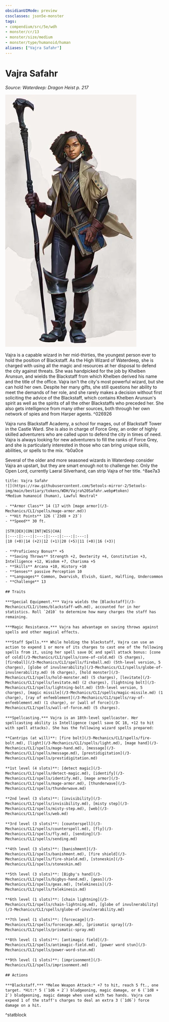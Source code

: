 ```yaml
---
obsidianUIMode: preview
cssclasses: json5e-monster
tags:
- compendium/src/5e/wdh
- monster/cr/13
- monster/size/medium
- monster/type/humanoid/human
aliases: ["Vajra Safahr"]
---
```

# Vajra Safahr
*Source: Waterdeep: Dragon Heist p. 217*  

![](https://raw.githubusercontent.com/5etools-mirror-2/5etools-img/main/bestiary/WDH/Vajra%20Safahr.webp#right)  

Vajra is a capable wizard in her mid-thirties, the youngest person ever to hold the position of Blackstaff. As the High Wizard of Waterdeep, she is charged with using all the magic and resources at her disposal to defend the city against threats. She was handpicked for the job by Khelben Arunsun, and wields the Blackstaff from which Khelben derived his name and the title of the office. Vajra isn't the city's most powerful wizard, but she can hold her own. Despite her many gifts, she still questions her ability to meet the demands of her role, and she rarely makes a decision without first soliciting the advice of the Blackstaff, which contains Khelben Arunsun's spirit as well as the spirits of all the other Blackstaffs who preceded her. She also gets intelligence from many other sources, both through her own network of spies and from Harper agents. ^026926

Vajra runs Blackstaff Academy, a school for mages, out of Blackstaff Tower in the Castle Ward. She is also in charge of Force Grey, an order of highly skilled adventurers who are called upon to defend the city in times of need. Vajra is always looking for new adventurers to fill the ranks of Force Grey, and she is particularly interested in those who can bring unique skills, abilities, or spells to the mix. ^b0a0ce

Several of the older and more seasoned wizards in Waterdeep consider Vajra an upstart, but they are smart enough not to challenge her. Only the Open Lord, currently Laeral Silverhand, can strip Vajra of her title. ^8ae7a3


```ad-statblock
title: Vajra Safahr
![](https://raw.githubusercontent.com/5etools-mirror-2/5etools-img/main/bestiary/tokens/WDH/Vajra%20Safahr.webp#token)
*Medium humanoid (human), Lawful Neutral*

- **Armor Class** 14 (17 with [mage armor](/3-Mechanics/CLI/spells/mage-armor.md))
- **Hit Points** 126 (`23d8 + 23`) 
- **Speed** 30 ft.

|STR|DEX|CON|INT|WIS|CHA|
|:---:|:---:|:---:|:---:|:---:|:---:|
|10 (+0)|14 (+2)|12 (+1)|20 (+5)|11 (+0)|16 (+3)|

- **Proficiency Bonus** +5
- **Saving Throws** Strength +2, Dexterity +4, Constitution +3, Intelligence +12, Wisdom +7, Charisma +5
- **Skills** Arcana +10, History +10
- **Senses** passive Perception 10
- **Languages** Common, Dwarvish, Elvish, Giant, Halfling, Undercommon
- **Challenge** 13

## Traits

***Special Equipment.*** Vajra wields the [Blackstaff](/3-Mechanics/CLI/items/blackstaff-wdh.md), accounted for in her statistics. Roll `2d10` to determine how many charges the staff has remaining.

***Magic Resistance.*** Vajra has advantage on saving throws against spells and other magical effects.

***Staff Spells.*** While holding the blackstaff, Vajra can use an action to expend 1 or more of its charges to cast one of the following spells from it, using her spell save DC and spell attack bonus: [cone of cold](/3-Mechanics/CLI/spells/cone-of-cold.md) (5 charges), [fireball](/3-Mechanics/CLI/spells/fireball.md) (5th-level version, 5 charges), [globe of invulnerability](/3-Mechanics/CLI/spells/globe-of-invulnerability.md) (6 charges), [hold monster](/3-Mechanics/CLI/spells/hold-monster.md) (5 charges), [levitate](/3-Mechanics/CLI/spells/levitate.md) (2 charges), [lightning bolt](/3-Mechanics/CLI/spells/lightning-bolt.md) (5th-level version, 5 charges), [magic missile](/3-Mechanics/CLI/spells/magic-missile.md) (1 charge), [ray of enfeeblement](/3-Mechanics/CLI/spells/ray-of-enfeeblement.md) (1 charge), or [wall of force](/3-Mechanics/CLI/spells/wall-of-force.md) (5 charges).

***Spellcasting.*** Vajra is an 18th-level spellcaster. Her spellcasting ability is Intelligence (spell save DC 18, +12 to hit with spell attacks). She has the following wizard spells prepared:

**Cantrips (at will)**: [fire bolt](/3-Mechanics/CLI/spells/fire-bolt.md), [light](/3-Mechanics/CLI/spells/light.md), [mage hand](/3-Mechanics/CLI/spells/mage-hand.md), [message](/3-Mechanics/CLI/spells/message.md), [prestidigitation](/3-Mechanics/CLI/spells/prestidigitation.md)

**1st level (4 slots)**: [detect magic](/3-Mechanics/CLI/spells/detect-magic.md), [identify](/3-Mechanics/CLI/spells/identify.md), [mage armor](/3-Mechanics/CLI/spells/mage-armor.md), [thunderwave](/3-Mechanics/CLI/spells/thunderwave.md)

**2nd level (3 slots)**: [invisibility](/3-Mechanics/CLI/spells/invisibility.md), [misty step](/3-Mechanics/CLI/spells/misty-step.md), [web](/3-Mechanics/CLI/spells/web.md)

**3rd level (3 slots)**: [counterspell](/3-Mechanics/CLI/spells/counterspell.md), [fly](/3-Mechanics/CLI/spells/fly.md), [sending](/3-Mechanics/CLI/spells/sending.md)

**4th level (3 slots)**: [banishment](/3-Mechanics/CLI/spells/banishment.md), [fire shield](/3-Mechanics/CLI/spells/fire-shield.md), [stoneskin](/3-Mechanics/CLI/spells/stoneskin.md)

**5th level (3 slots)**: [Bigby's hand](/3-Mechanics/CLI/spells/bigbys-hand.md), [geas](/3-Mechanics/CLI/spells/geas.md), [telekinesis](/3-Mechanics/CLI/spells/telekinesis.md)

**6th level (1 slots)**: [chain lightning](/3-Mechanics/CLI/spells/chain-lightning.md), [globe of invulnerability](/3-Mechanics/CLI/spells/globe-of-invulnerability.md)

**7th level (1 slots)**: [forcecage](/3-Mechanics/CLI/spells/forcecage.md), [prismatic spray](/3-Mechanics/CLI/spells/prismatic-spray.md)

**8th level (1 slots)**: [antimagic field](/3-Mechanics/CLI/spells/antimagic-field.md), [power word stun](/3-Mechanics/CLI/spells/power-word-stun.md)

**9th level (1 slots)**: [imprisonment](/3-Mechanics/CLI/spells/imprisonment.md)

## Actions

***Blackstaff.*** *Melee Weapon Attack:* +7 to hit, reach 5 ft., one target. *Hit:* 5 (`1d6 + 2`) bludgeoning, magic damage, or 6 (`1d8 + 2`) bludgeoning, magic damage when used with two hands. Vajra can expend 1 of the staff's charges to deal an extra 3 (`1d6`) force damage on a hit.
```
^statblock